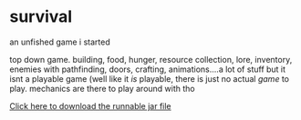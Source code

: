 # survival
an unfished game i started


top down game. building, food, hunger, resource collection, lore, inventory, enemies with pathfinding, doors, crafting, animations....a lot of stuff but it isnt a playable game
(well like it <i>is</i> playable, there is just no actual <i>game</i> to play. mechanics are there to play around with tho

<a href="https://github.com/Incandescent-Turtle/survival/raw/main/survival.jar">Click here to download the runnable jar file</a>
